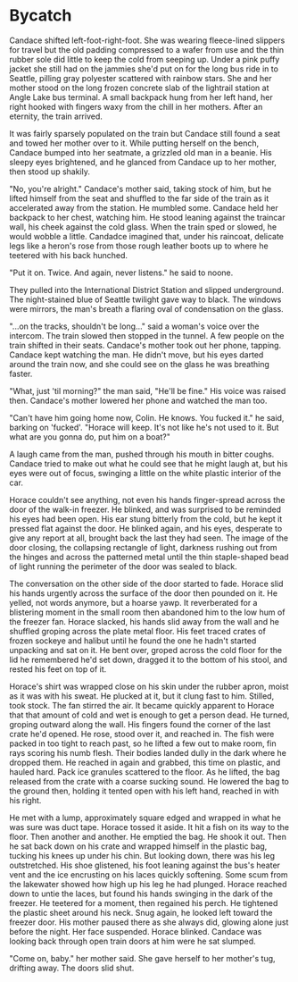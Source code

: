 # Bycatch

Candace shifted left-foot-right-foot. She was wearing fleece-lined slippers for travel but the old padding compressed to a wafer from use and the thin rubber sole did little to keep the cold from seeping up. Under a pink puffy jacket she still had on the jammies she'd put on for the long bus ride in to Seattle, pilling gray polyester scattered with rainbow stars. She and her mother stood on the long frozen concrete slab of the lightrail station at Angle Lake bus terminal. A small backpack hung from her left hand, her right hooked with fingers waxy from the chill in her mothers. After an eternity, the train arrived.

It was fairly sparsely populated on the train but Candace still found a seat and towed her mother over to it. While putting herself on the bench, Candace bumped into her seatmate, a grizzled old man in a beanie. His sleepy eyes brightened, and he glanced from Candace up to her mother, then stood up shakily.

"No, you're alright." Candace's mother said, taking stock of him, but he lifted himself from the seat and shuffled to the far side of the train as it accelerated away from the station. He mumbled some. Candace held her backpack to her chest, watching him. He stood leaning against the traincar wall, his cheek against the cold glass. When the train sped or slowed, he would wobble a little. Candadce imagined that, under his raincoat, delicate legs like a heron's rose from those rough leather boots up to where he teetered with his back hunched.

"Put it on. Twice. And again, never listens." he said to noone.

They pulled into the International District Station and slipped underground. The night-stained blue of Seattle twilight gave way to black. The windows were mirrors, the man's breath a flaring oval of condensation on the glass.

"...on the tracks, shouldn't be long..." said a woman's voice over the intercom. The train slowed then stopped in the tunnel. A few people on the train shifted in their seats. Candace's mother took out her phone, tapping. Candace kept watching the man. He didn't move, but his eyes darted around the train now, and she could see on the glass he was breathing faster.

"What, just 'til morning?" the man said, "He'll be fine." His voice was raised then. Candace's mother lowered her phone and watched the man too.

"Can't have him going home now, Colin. He knows. You fucked it." he said, barking on 'fucked'. "Horace will keep. It's not like he's not used to it. But what are you gonna do, put him on a boat?"

A laugh came from the man, pushed through his mouth in bitter coughs. Candace tried to make out what he could see that he might laugh at, but his eyes were out of focus, swinging  a little on the white plastic interior of the car.

Horace couldn't see anything, not even his hands finger-spread across the door of the walk-in freezer. He blinked, and was surprised to be reminded his eyes had been open. His ear stung bitterly from the cold, but he kept it pressed flat against the door. He blinked again, and his eyes, desperate to give any report at all, brought back the last they had seen. The image of the door closing, the collapsing rectangle of light, darkness rushing out from the hinges and across the patterned metal until the thin staple-shaped bead of light running the perimeter of the door was sealed to black.

The conversation on the other side of the door started to fade. Horace slid his hands urgently across the surface of the door then pounded on it. He yelled, not words anymore, but a hoarse yawp. It reverberated for a blistering moment in the small room then abandoned him to the low hum of the freezer fan. Horace slacked, his hands slid away from the wall and he shuffled groping across the plate metal floor. His feet traced crates of frozen sockeye and halibut until he found the one he hadn't started unpacking and sat on it. He bent over, groped across the cold floor for the lid he remembered he'd set down, dragged it to the bottom of his stool, and rested his feet on top of it.

Horace's shirt was wrapped close on his skin under the rubber apron, moist as it was with his sweat. He plucked at it, but it clung fast to him. Stilled, took stock. The fan stirred the air. It became quickly apparent to Horace that that amount of cold and wet is enough to get a person dead. He turned, groping outward along the wall. His fingers found the corner of the last crate he'd opened. He rose, stood over it, and reached in. The fish were packed in too tight to reach past, so he lifted a few out to make room, fin rays scoring his numb flesh. Their bodies landed dully in the dark where he dropped them. He reached in again and grabbed, this time on plastic, and hauled hard. Pack ice granules scattered to the floor. As he lifted, the bag released from the crate with a coarse sucking sound. He lowered the bag to the ground then, holding it tented open with his left hand, reached in with his right.

He met with a lump, approximately square edged and wrapped in what he was sure was duct tape. Horace tossed it aside. It hit a fish on its way to the floor. Then another and another. He emptied the bag. He shook it out. Then he sat back down on his crate and wrapped himself in the plastic bag, tucking his knees up under his chin. But looking down, there was his leg outstretched. His shoe glistened, his foot leaning against the bus's heater vent and the ice encrusting on his laces quickly softening. Some scum from the lakewater showed how high up his leg he had plunged. Horace reached down to untie the laces, but found his hands swinging in the dark of the freezer. He teetered for a moment, then regained his perch. He tightened the plastic sheet around his neck. Snug again, he looked left toward the freezer door. His mother paused there as she always did, glowing alone just before the night. Her face suspended. Horace blinked. Candace was looking back through open train doors at him were he sat slumped.

"Come on, baby." her mother said. She gave herself to her mother's tug, drifting away. The doors slid shut.
